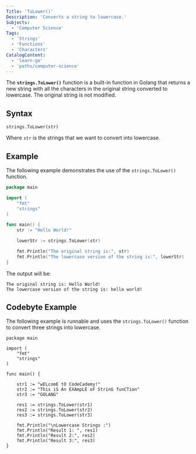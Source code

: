```yaml
---
Title: 'ToLower()'
Description: 'Converts a string to lowercase.'
Subjects:
  - 'Computer Science'
Tags:
  - 'Strings'
  - 'Functions'
  - 'Characters'
CatalogContent:
  - 'learn-go'
  - 'paths/computer-science'
---
```


The **`strings.ToLower()`** function is a built-in function in Golang that returns a new string with all the characters in the original string converted to lowercase. The original string is not modified.

## Syntax

```pseudo
strings.ToLower(str)
```

Where `str` is the strings that we want to convert into lowercase.

## Example

The following example demonstrates the use of the `strings.ToLower()` function.

```go
package main

import (
    "fmt"
    "strings"
)

func main() {
    str := "Hello World!"

    lowerStr := strings.ToLower(str)

    fmt.Println("The original string is:", str)
    fmt.Println("The lowercase version of the string is:", lowerStr)
}
```

The output will be:

```shell
The original string is: Hello World!
The lowercase version of the string is: hello world!
```

## Codebyte Example

The following example is runnable and uses the `strings.ToLower()` function to convert three strings into lowercase.

```codebyte/golang
package main

import (
	"fmt"
	"strings"
)

func main() {

	str1 := "wELcomE tO CodeCademy!"
	str2 := "This iS An EXAmpLE oF StrinG funCTion"
	str3 := "GOLANG" 

	res1 := strings.ToLower(str1)
	res2 := strings.ToLower(str2)
	res3 := strings.ToLower(str3)

	fmt.Println("\nLowercase Strings :")
	fmt.Println("Result 1: ", res1)
	fmt.Println("Result 2:", res2)
	fmt.Println("Result 3:", res3)
}

```